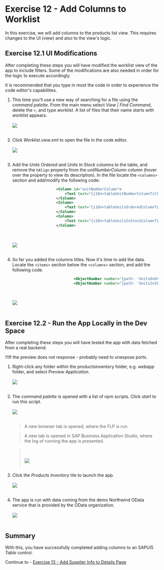 # Exercise 12 - Add Columns to Worklist

In this exercise, we will add columns to the products list view. This requires changes to the UI (view) and also to the view's logic.

## Exercise 12.1 UI Modifications

After completing these steps you will have modified the worklist view of the app to include filters. Some of the modifications are also needed in order for the logic to execute accordingly.

It is recommended that you type in most the code in order to experience the code editor's capabilities.

1. This time you'll use a new way of searching for a file using the *command palette*. From the main menu select *View | Find Command*, delete the `>`, and type *worklist*. A list of files that their name starts with *worklist* appears.
    <br><br>![](images/2020-10_BAS_Command_Palette_Search_File_.jpg)<br><br>

2. Click *Worklist.view.xml* to open the file in the code editor. 
    <br><br>![](images/2020-10_BAS_Command_Palette_Search_File_Opened_.jpg)<br><br>

3. Add the *Units Ordered* and *Units In Stock* columns to the table, and remove the `hAlign` property from the *unitNumberColumn* column (hover over the property to view its description). In the file locate the `<columns>` section and add/modify the following code:
    ```xml
                        <Column id="unitNumberColumn">
                            <Text text="{i18n>tableUnitNumberColumnTitle}" id="unitNumberColumnTitle"/>
                        </Column>
                        <Column>
                            <Text text="{i18n>tableUnitsOrderedColumnTitle}"/>
                        </Column>
                        <Column>
                            <Text text="{i18n>tableUnitsInStockColumnTitle}"/>
                        </Column>
    ```

    <br><br>![](images/2020-10_BAS_Worklist_Columns_Added_.jpg)<br><br>

4. So far you added the columns titles. Now it's time to add the data. Locate the `<items>` section below the `<columns>` section, and add the following code.
    ```xml
                                <ObjectNumber number="{path: 'UnitsOnOrder', formatter: 'formatter.numberUnit'}" unit="PC"></ObjectNumber>
                                <ObjectNumber number="{path: 'UnitsInStock', formatter: 'formatter.numberUnit'}" unit="PC"></ObjectNumber>
    ```

    <br><br>![](images/2020-10_BAS_Worklist_Cells_Added_.jpg)<br><br>

## Exercise 12.2 - Run the App Locally in the Dev Space

After completing these steps you will have tested the app with data fetched from a real backend.

!!!If the preview does not response - probably need to unexpose ports.

1.	Right-click any folder within the productsinventory folder, e.g. *webapp* folder, and select *Preview Application*.
    <br><br>![](images/2020-10_BAS_Preview_Application_start-1_.jpg)<br><br>

2.	The *command palette* is opened with a list of npm scripts. Click *start* to run this script.
    <br><br>![](images/2020-10_BAS_Preview_Application_start-2_.jpg)<br><br>

    >A new browser tab is opened, where the FLP is run.

    >A new tab is opened in SAP Business Application Studio, where the log of running the app is presented.

    ><br><br>![](images/2020-10_BAS_Preview_Application_start-3_.jpg)<br><br>

3. Click the *Products Inventory* tile to launch the app.
    <br><br>![](images/2020-10_BAS_Preview_Application_start-4_.jpg)<br><br>

4. The app is run with data coming from the demo Northwind OData service that is provided by the OData organization.
    <br><br>![](images/2020-10_BAS_Preview_Application_start-5_.jpg)<br><br>



## Summary

With this, you have successfully completed adding columns to an SAPUI5 *Table* control. 

Continue to - [Exercise 13 - Add Supplier Info to Details Page](../ex13/README.md)
